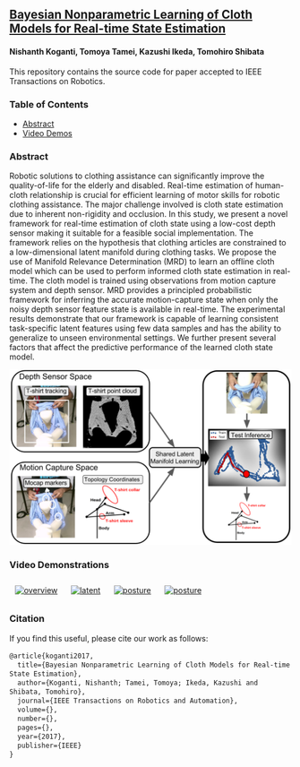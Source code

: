 ## [Bayesian Nonparametric Learning of Cloth Models for Real-time State Estimation](https://buntyke.github.io/TRo2017)

#### Nishanth Koganti, Tomoya Tamei, Kazushi Ikeda, Tomohiro Shibata

This repository contains the source code for paper accepted to IEEE Transactions on Robotics.

### Table of Contents
* [Abstract](#abstract)
* [Video Demos](#demos)

### <a name="abstract">Abstract</a>
Robotic solutions to clothing assistance can significantly improve the quality-of-life for the elderly and disabled. Real-time estimation of human-cloth relationship is crucial for efficient learning of motor skills for robotic clothing assistance. The major challenge involved is cloth state estimation due to inherent non-rigidity and occlusion. In this study, we present a novel framework for real-time estimation of cloth state using a low-cost depth sensor making it suitable for a feasible social implementation. The framework relies on the hypothesis that clothing articles are constrained to a low-dimensional latent manifold during clothing tasks. We propose the use of Manifold Relevance Determination (MRD) to learn an offline cloth model which can be used to perform informed cloth state estimation in real-time. The cloth model is trained using observations from motion capture system and depth sensor. MRD provides a principled probabilistic framework for inferring the accurate motion-capture state when only the noisy depth sensor feature state is available in real-time. The experimental results demonstrate that our framework is capable of learning consistent task-specific latent features using few data samples and has the ability to generalize to unseen environmental settings. We further present several factors that affect the predictive performance of the learned cloth state model.

<img src="Images/model.png" width="900px"/>

### <a name="demos">Video Demonstrations</a>

<a href="https://www.youtube.com/watch?v=HKvYQeLbMUQ"><img alt="overview" src="https://img.youtube.com/vi/HKvYQeLbMUQ/0.jpg" width="200" height="200" style="padding:10px;"/></a>
<a href="https://www.youtube.com/watch?v=A-EeXtpPLvA"><img alt="latent" src="https://img.youtube.com/vi/A-EeXtpPLvA/0.jpg" width="200" height="200" style="padding:10px;"/></a>
<a href="https://www.youtube.com/watch?v=0H-yLWhGj9g"><img alt="posture" src="https://img.youtube.com/vi/0H-yLWhGj9g/0.jpg" width="200" height="200" style="padding:10px;"/></a>
<a href="https://www.youtube.com/watch?v=SmqeUaQ30ws"><img alt="posture" src="https://img.youtube.com/vi/SmqeUaQ30ws/0.jpg" width="200" height="200" style="padding:10px;"/></a>

### <a name="citation">Citation</a>

If you find this useful, please cite our work as follows:

```
@article{koganti2017,
  title={Bayesian Nonparametric Learning of Cloth Models for Real-time State Estimation},
  author={Koganti, Nishanth; Tamei, Tomoya; Ikeda, Kazushi and Shibata, Tomohiro},
  journal={IEEE Transactions on Robotics and Automation},
  volume={},
  number={},
  pages={},
  year={2017},
  publisher={IEEE}
}
```

